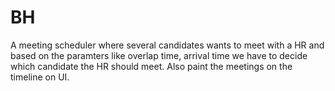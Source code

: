# BH
A meeting scheduler where several candidates wants to meet with a HR and based on the paramters like overlap time, arrival time we have to decide which candidate the HR should meet. Also paint the meetings on the timeline on UI.

